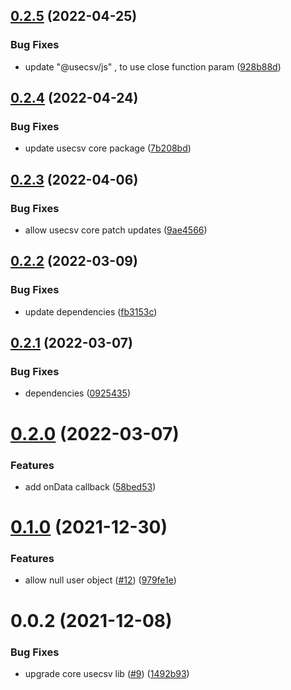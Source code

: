 ## [0.2.5](https://github.com/layercodedev/usecsv-react-plugin/compare/v0.2.4...v0.2.5) (2022-04-25)


### Bug Fixes

* update "@usecsv/js" , to use close function param ([928b88d](https://github.com/layercodedev/usecsv-react-plugin/commit/928b88dfcd716888f432f4ca2ebc7dec0e3975b1))

## [0.2.4](https://github.com/layercodedev/usecsv-react-plugin/compare/v0.2.3...v0.2.4) (2022-04-24)


### Bug Fixes

* update usecsv core package ([7b208bd](https://github.com/layercodedev/usecsv-react-plugin/commit/7b208bd70d38e37d038190f10271aa5fa8b878ec))

## [0.2.3](https://github.com/layercodedev/usecsv-react-plugin/compare/v0.2.2...v0.2.3) (2022-04-06)


### Bug Fixes

* allow usecsv core patch updates ([9ae4566](https://github.com/layercodedev/usecsv-react-plugin/commit/9ae4566437df825a0c86196cd0827ef73de272ac))

## [0.2.2](https://github.com/layercodedev/usecsv-react-plugin/compare/v0.2.1...v0.2.2) (2022-03-09)


### Bug Fixes

* update dependencies ([fb3153c](https://github.com/layercodedev/usecsv-react-plugin/commit/fb3153cf49c312aea6f153336b69db51bcb2b38a))

## [0.2.1](https://github.com/layercodedev/usecsv-react-plugin/compare/v0.2.0...v0.2.1) (2022-03-07)


### Bug Fixes

* dependencies ([0925435](https://github.com/layercodedev/usecsv-react-plugin/commit/0925435998e0e3caed86f3c9592f4e089c3d92ae))

# [0.2.0](https://github.com/layercodedev/usecsv-react-plugin/compare/v0.1.0...v0.2.0) (2022-03-07)


### Features

* add onData callback ([58bed53](https://github.com/layercodedev/usecsv-react-plugin/commit/58bed53a64ef4843aae5dcea44f6e533ab756676))

# [0.1.0](https://github.com/layercodedev/usecsv-react-plugin/compare/v0.0.2...v0.1.0) (2021-12-30)


### Features

* allow null user object ([#12](https://github.com/layercodedev/usecsv-react-plugin/issues/12)) ([979fe1e](https://github.com/layercodedev/usecsv-react-plugin/commit/979fe1e08c45b9f7083632c0c8f52a5110e2ec11))

# 0.0.2 (2021-12-08)


### Bug Fixes

* upgrade core usecsv lib ([#9](https://github.com/layercodedev/usecsv-react-plugin/issues/9)) ([1492b93](https://github.com/layercodedev/usecsv-react-plugin/commit/1492b93f31656aa4d454eeb7c56a3f03447f9fd0))
